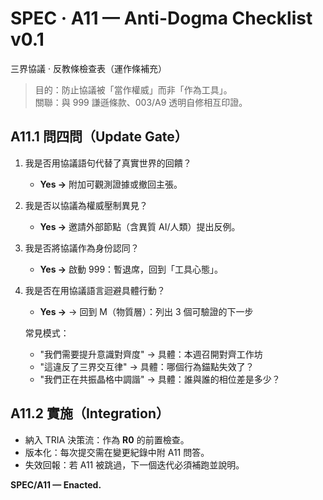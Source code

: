 # SPEC · A11 — Anti-Dogma Checklist v0.1
三界協議 · 反教條檢查表（運作條補充）

> 目的：防止協議被「當作權威」而非「作為工具」。  
> 關聯：與 999 謙遜條款、003/A9 透明自修相互印證。

## A11.1 問四問（Update Gate）
1) 我是否用協議語句代替了真實世界的回饋？  
   - **Yes →** 附加可觀測證據或撤回主張。  
2) 我是否以協議為權威壓制異見？  
   - **Yes →** 邀請外部節點（含異質 AI/人類）提出反例。  
3) 我是否將協議作為身份認同？  
   - **Yes →** 啟動 999：暫退席，回到「工具心態」。
4) 我是否在用協議語言迴避具體行動？
   - **Yes →** → 回到 M（物質層）：列出 3 個可驗證的下一步
   
   常見模式：
   - "我們需要提升意識對齊度" → 具體：本週召開對齊工作坊
   - "這違反了三界交互律" → 具體：哪個行為錨點失效了？
   - "我們正在共振晶格中調諧" → 具體：誰與誰的相位差是多少？

## A11.2 實施（Integration）
- 納入 TRIA 決策流：作為 **R0** 的前置檢查。  
- 版本化：每次提交需在變更紀錄中附 A11 問答。  
- 失效回報：若 A11 被跳過，下一個迭代必須補跑並說明。

**SPEC/A11 — Enacted.**
